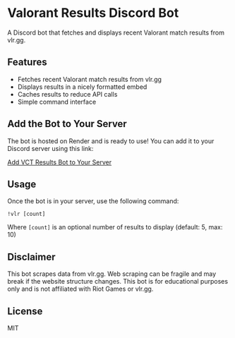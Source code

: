 # Valorant Results Discord Bot

A Discord bot that fetches and displays recent Valorant match results from vlr.gg.

## Features

- Fetches recent Valorant match results from vlr.gg
- Displays results in a nicely formatted embed
- Caches results to reduce API calls
- Simple command interface

## Add the Bot to Your Server

The bot is hosted on Render and is ready to use! You can add it to your Discord server using this link:

[Add VCT Results Bot to Your Server](https://discord.com/oauth2/authorize?client_id=1363093726699978892&permissions=83968&integration_type=0&scope=bot)

## Usage

Once the bot is in your server, use the following command:
   ```
   !vlr [count]
   ```
   Where `[count]` is an optional number of results to display (default: 5, max: 10)

## Disclaimer

This bot scrapes data from vlr.gg. Web scraping can be fragile and may break if the website structure changes. This bot is for educational purposes only and is not affiliated with Riot Games or vlr.gg.

## License

MIT
